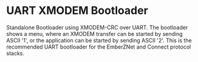 # UART XMODEM Bootloader

Standalone Bootloader using XMODEM-CRC over UART. The bootloader shows a menu, where an XMODEM transfer can be started by sending ASCII '1', or the application can be started by sending ASCII '2'. This is the recommended UART bootloader for the EmberZNet and Connect protocol stacks.

